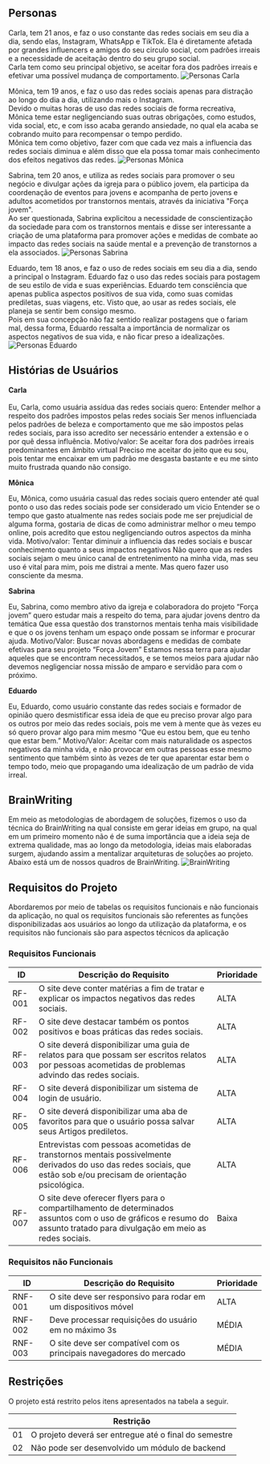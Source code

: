 
## Personas

Carla, tem 21 anos, e faz o uso constante das redes sociais em seu dia a dia, sendo elas, Instagram, WhatsApp e TikTok. Ela é diretamente afetada por grandes influencers e amigos do seu circulo social, com padrões irreais e a necessidade de aceitação dentro do seu grupo social. <br> Carla tem como seu principal objetivo, se aceitar fora dos padrões irreais e efetivar uma possível mudança de comportamento.
![Personas Carla](images/Personas_Carla.jpg)

Mônica, tem 19 anos, e faz o uso das redes sociais apenas para distração ao longo do dia a dia, utilizando mais o Instagram. <br> Devido o muitas horas de uso das redes sociais de forma recreativa, Mônica teme estar negligenciando suas outras obrigações, como estudos, vida social, etc, e com isso acaba gerando ansiedade, no qual ela acaba se cobrando muito para recompensar o tempo perdido. <br> Mônica tem como objetivo, fazer com que cada vez mais a influencia das redes sociais diminua e além disso que ela possa tomar mais conhecimento dos efeitos negativos das redes.
![Personas Mônica](images/Personas_Mônica.jpg)

Sabrina, tem 20 anos, e utiliza as redes sociais para promover o seu negócio e divulgar ações da igreja para o público jovem, ela participa da coordenação de eventos para jovens e acompanha de perto jovens e adultos acometidos por transtornos mentais, através da iniciativa "Força jovem". <br> Ao ser questionada, Sabrina explicitou a necessidade de conscientização da sociedade para com os transtornos mentais e disse ser interessante a criação de uma plataforma para promover ações e medidas de combate ao impacto das redes sociais na saúde mental e a prevenção de transtornos a ela associados.
![Personas Sabrina](images/Personas_Sabrina.jpg)

Eduardo, tem 18 anos, e faz o uso de redes sociais em seu dia a dia, sendo a principal o Instagram. Eduardo faz o uso das redes sociais para postagem de seu estilo de vida e suas experiências. Eduardo tem consciência que apenas publica aspectos positivos de sua vida, como suas comidas prediletas, suas viagens, etc. Visto que, ao usar as redes sociais, ele planeja se sentir bem consigo mesmo. <br> Pois em sua concepção não faz sentido realizar postagens que o fariam mal, dessa forma,  Eduardo ressalta a importância de normalizar os aspectos negativos de sua vida, e não ficar preso a idealizações.
![Personas Eduardo](images/Personas_Eduardo.jpg)


## Histórias de Usuários

<strong> Carla </strong> <br>  
Eu, Carla, como usuária assídua  das redes sociais quero: Entender melhor a respeito dos padrões impostos pelas redes sociais
Ser menos influenciada pelos padrões de beleza e comportamento que me são impostos pelas redes sociais, para isso acredito ser necessário entender a extensão e o por quê dessa influência.
Motivo/valor: Se aceitar fora dos padrões irreais predominantes em âmbito virtual
Preciso me aceitar do jeito que eu sou, pois tentar me encaixar em um padrão me desgasta bastante e eu me sinto muito frustrada quando não consigo.

<strong> Mônica </strong> <br>

Eu, Mônica, como usuária casual das redes sociais quero entender até qual ponto o uso das redes sociais pode ser considerado um vicio
Entender se o tempo que gasto atualmente nas redes sociais pode me ser prejudicial de alguma forma, gostaria de dicas de como administrar melhor o meu tempo online, pois acredito que estou negligenciando outros aspectos da minha vida.
Motivo/valor: Tentar diminuir a influencia das redes sociais e buscar conhecimento quanto a seus impactos negativos
Não quero que as redes sociais sejam o meu único canal de entretenimento na minha vida, mas seu uso é vital para mim, pois me distrai a mente. Mas quero fazer uso consciente da mesma.

<strong> Sabrina </strong> <br>

Eu, Sabrina, como membro ativo da igreja e colaboradora do projeto “Força jovem” quero estudar mais a respeito do tema, para ajudar jovens dentro da temática 
Que essa questão dos transtornos mentais tenha mais visibilidade e que o os jovens tenham um espaço onde possam se informar e procurar ajuda. 
Motivo/Valor: Buscar novas abordagens e medidas de combate efetivas para seu projeto “Força Jovem”
Estamos nessa terra para ajudar aqueles que se encontram necessitados, e se temos meios para ajudar não devemos negligenciar nossa missão de amparo e servidão para com o próximo.

<strong> Eduardo </strong> <br>

Eu, Eduardo, como usuário constante das redes sociais e formador de opinião quero desmistificar essa ideia de que eu preciso provar algo para os outros por meio das redes sociais, pois me vem à mente que às vezes eu só quero provar algo para mim mesmo “Que eu estou bem, que eu tenho que estar bem.”
Motivo/Valor: Aceitar com mais naturalidade os aspectos negativos da minha vida, e não provocar em outras pessoas esse mesmo sentimento que também sinto às vezes de ter que aparentar estar bem o tempo todo, meio que propagando uma idealização de um padrão de vida irreal.

## BrainWriting

Em meio as metodologias de abordagem de soluções, fizemos o uso da técnica do BrainWriting na qual consiste em gerar ideias em grupo, na qual em um primeiro momento não é de suma importância que a ideia seja de extrema qualidade, mas ao longo da metodologia, ideias mais elaboradas surgem, ajudando assim a mentalizar arquiteturas de soluções ao projeto. Abaixo está um de nossos quadros de BrainWriting.
![BrainWriting](images/Brainwriting.jpg)

## Requisitos do Projeto

Abordaremos por meio de tabelas os requisitos funcionais e não funcionais da aplicação, no qual os requisitos funcionais são referentes as funções disponibilizadas aos usuários ao longo da utilização da plataforma, e os requisitos não funcionais são para aspectos técnicos da aplicação

### Requisitos Funcionais
|ID    | Descrição do Requisito  | Prioridade |
|------|-----------------------------------------|----|
|RF-001| O site deve conter matérias a fim de tratar e explicar os impactos negativos das redes sociais. | ALTA | 
|RF-002| O site deve destacar também os pontos positivos e boas práticas das redes sociais.   | ALTA |
|RF-003| O site deverá disponibilizar uma guia de relatos para que possam ser escritos relatos por pessoas acometidas de problemas advindo das redes sociais.   | ALTA |
|RF-004| O site deverá disponibilizar um sistema de login de usuário.   | ALTA |
|RF-005| O site deverá disponibilizar uma aba de favoritos para que o usuário possa salvar seus Artigos prediletos.   | ALTA |
|RF-006| Entrevistas com pessoas acometidas de transtornos mentais possivelmente derivados do uso das redes sociais, que estão sob e/ou precisam de orientação psicológica. | ALTA |
|RF-007| O site deve oferecer flyers para o compartilhamento de determinados assuntos com o uso de gráficos e resumo do assunto tratado para divulgação em meio as redes sociais.| Baixa |


### Requisitos não Funcionais

|ID     | Descrição do Requisito  |Prioridade |
|-------|-------------------------|----|
|RNF-001| O site deve ser responsivo para rodar em um dispositivos móvel | ALTA | 
|RNF-002| Deve processar requisições do usuário em no máximo 3s |  MÉDIA | 
|RNF-003| O site deve ser compatível com os principais navegadores do mercado |  MÉDIA |

## Restrições

O projeto está restrito pelos itens apresentados na tabela a seguir.

|  | Restrição                                             |
|--|-------------------------------------------------------|
|01| O projeto deverá ser entregue até o final do semestre |
|02| Não pode ser desenvolvido um módulo de backend        |


